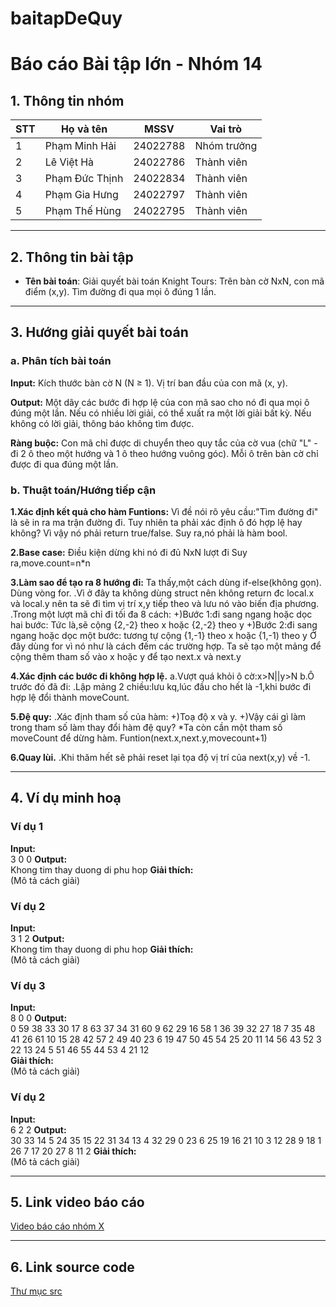 # baitapDeQuy
# Báo cáo Bài tập lớn - Nhóm 14

## 1. Thông tin nhóm
| STT | Họ và tên | MSSV | Vai trò |
|---|---|---|---|
| 1 | Phạm Minh Hải | 24022788 | Nhóm trưởng |
| 2 | Lê Việt Hà | 24022786 | Thành viên |
| 3 | Phạm Đức Thịnh | 24022834 | Thành viên |
| 4 | Phạm Gia Hưng | 24022797| Thành viên |
| 5 | Phạm Thế Hùng | 24022795 | Thành viên |

---

## 2. Thông tin bài tập
- **Tên bài toán**: Giải quyết bài toán Knight Tours: Trên bàn cờ NxN, con mã điểm (x,y). Tìm đường đi qua mọi ô đúng 1 lần.
  

---

## 3. Hướng giải quyết bài toán
### a. Phân tích bài toán
**Input:**
Kích thước bàn cờ N (N ≥ 1).
Vị trí ban đầu của con mã (x, y).

**Output:**
Một dãy các bước đi hợp lệ của con mã sao cho nó đi qua mọi ô đúng một lần.
Nếu có nhiều lời giải, có thể xuất ra một lời giải bất kỳ. Nếu không có lời giải, thông báo không tìm được.

**Ràng buộc:**
Con mã chỉ được di chuyển theo quy tắc của cờ vua (chữ "L" - đi 2 ô theo một hướng và 1 ô theo hướng vuông góc).
Mỗi ô trên bàn cờ chỉ được đi qua đúng một lần.

### b. Thuật toán/Hướng tiếp cận

**1.Xác định kết quả cho hàm Funtions:**
Vì đề nói rõ yêu cầu:"Tìm đường đi" là sẽ in ra ma trận đường đi.
Tuy nhiên ta phải xác định ô đó hợp lệ hay không?
Vì vậy nó phải return true/false.
Suy ra,nó phải là hàm bool.

**2.Base case:**
Điều kiện dừng khi nó đi đủ NxN lượt đi
Suy ra,move.count=n*n

**3.Làm sao để tạo ra 8 hướng đi:**
Ta thấy,một cách dùng if-else(không gọn).
Dùng vòng for.
.Vì ở đây ta không dùng struct nên không return đc local.x và local.y nên ta sẽ đi tìm vị trí x,y tiếp theo và lưu nó vào biến địa phương.
.Trong một lượt mã chỉ đi tối đa 8 cách:
+)Bước 1:đi sang ngang hoặc dọc hai bước:
Tức là,sẽ cộng {2,-2} theo x hoặc {2,-2} theo y
+)Bước 2:đi sang ngang hoặc dọc một bước:
tương tự cộng {1,-1} theo x hoặc {1,-1) theo y
Ở đây dùng for vì nó như là cách đếm các trường hợp.
Ta sẽ tạo một mảng để cộng thêm tham số vào x hoặc y để tạo next.x và next.y

**4.Xác định các bước đi không hợp lệ.**
a.Vượt quá khỏi ô cờ:x>N||y>N
b.Ô trước đó đã đi:
.Lập mảng 2 chiều:lưu kq,lúc đầu cho hết là -1,khi bước đi hợp lệ đổi thành moveCount.

**5.Đệ quy:**
.Xác định tham số của hàm:
+)Toạ độ x và y.
+)Vậy cái gì làm trong tham số làm thay đổi hàm đệ quy?
*Ta còn cần một tham số moveCount để dừng hàm.
Funtion(next.x,next.y,movecount+1)

**6.Quay lùi.**
.Khi thăm hết sẽ phải reset lại tọa độ vị trí của next(x,y) về -1.

---

## 4. Ví dụ minh hoạ
### Ví dụ 1
**Input:**  
3 0 0 
**Output:**  
Khong tim thay duong di phu hop 
**Giải thích:**  
(Mô tả cách giải)

### Ví dụ 2
**Input:**  
3 1 2
**Output:**  
Khong tim thay duong di phu hop
**Giải thích:**  
(Mô tả cách giải)

### Ví dụ 3
**Input:**  
8 0 0 
**Output:**  
0 59 38 33 30 17 8 63
37 34 31 60 9 62 29 16
58 1 36 39 32 27 18 7
35 48 41 26 61 10 15 28
42 57 2 49 40 23 6 19
47 50 45 54 25 20 11 14
56 43 52 3 22 13 24 5
51 46 55 44 53 4 21 12  
**Giải thích:**  
(Mô tả cách giải)

### Ví dụ 2
**Input:**  
6 2 2
**Output:**  
30 33 14 5 24 35
15 22 31 34 13 4
32 29 0 23 6 25
19 16 21 10 3 12
28 9 18 1 26 7
17 20 27 8 11 2
**Giải thích:**  
(Mô tả cách giải)

---

## 5. Link video báo cáo
[Video báo cáo nhóm X](#)

---

## 6. Link source code
[Thư mục src](./src)
